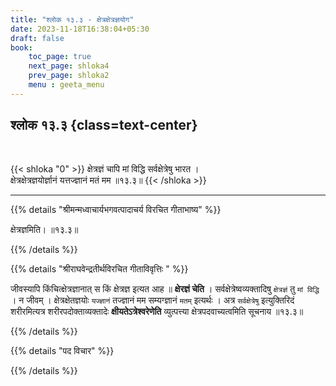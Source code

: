 ```yaml
---
title: "श्लोक १३.३ - क्षेत्रक्षेत्रज्ञयोग"
date: 2023-11-18T16:38:04+05:30
draft: false
book:
    toc_page: true
    next_page: shloka4
    prev_page: shloka2
    menu : geeta_menu
---
```




## श्लोक १३.३ {class=text-center}

<br/>

{{< shloka  "0"  >}}
क्षेत्रज्ञं चापि मां विद्धि सर्वक्षेत्रेषु भारत ।    
क्षेत्रक्षेत्रज्ञयोर्ज्ञानं यत्तज्ज्ञानं मतं मम ॥१३.३॥
{{< /shloka >}}

---


{{% details "श्रीमन्मध्वाचार्यभगवत्पादाचर्य विरचित  गीताभाष्य" %}}

क्षेत्रज्ञमिति। ॥१३.३॥ 

{{% /details %}}



{{% details "श्रीराघवेन्द्रतीर्थविरचित गीताविवृत्तिः " %}}

जीवस्यापि किंचित्क्षेत्रज्ञानात् स किं क्षेत्रज्ञ इत्यत आह ॥
**क्षेरज्ञं चेति** ।
सर्वक्षेत्रेष्वव्यक्तादिषु `क्षेत्रज्ञं` तु `मां विद्धि` । 
न जीवम्‌ । 
क्षेत्रक्षेतज्ञयोः `यज्ज्ञानं` तज्ज्ञानं मम सम्यग्ज्ञानं 
`मतम्` इत्यर्थः । अत्र `सर्वक्षेत्रेषु` इत्युक्तिरिदं शरीरमित्यत्र
शरीरपदोक्ताव्यक्तादेः **क्षीयतेऽत्रेश्वरेणेति** व्युत्पत्त्या 
क्षेत्रपदवाच्यत्वमिति सूचनाय ॥१३.३॥

{{% /details %}}



{{% details "पद विचार" %}}


{{% /details %}}

